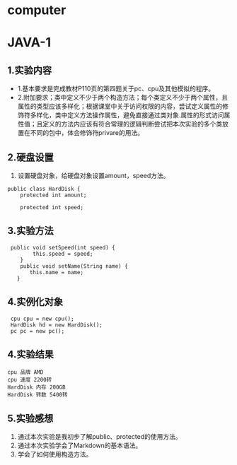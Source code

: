 # computer
# JAVA-1
## 1.实验内容
+ 1.基本要求是完成教材P110页的第四题关于pc、cpu及其他模拟的程序。
+ 2.附加要求；类中定义不少于两个构造方法；每个类定义不少于两个属性，且属性的类型应该多样化；根据课堂中关于访问权限的内容，尝试定义属性的修饰符多样化，类中定义方法操作属性，避免直接通过类对象.属性的形式访问属性值；且定义的方法内应该有符合常理的逻辑判断尝试把本次实验的多个类放置在不同的包中，体会修饰符privare的用法。
## 2.硬盘设置
1. 设置硬盘对象，给硬盘对象设置amount，speed方法。
```
public class HardDisk {
	protected int amount;

	protected int speed;
```
## 3.实验方法

```
 public void setSpeed(int speed) {
        this.speed = speed;
    }
    public void setName(String name) {
       this.name = name;
   }
```
## 4.实例化对象
```
 cpu cpu = new cpu();
 HardDisk hd = new HardDisk();
 pc pc = new pc();

```
## 4.实验结果
```
cpu 品牌 AMD
cpu 速度 2200转
HardDisk 内存 200GB
HardDisk 转数 5400转
```
## 5.实验感想
1. 通过本次实验是我初步了解public、protected的使用方法。
2. 通过本次实验学会了Markdown的基本语法。
3. 学会了如何使用构造方法。

